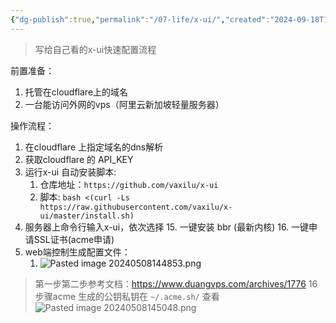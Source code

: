 ```yaml
---
{"dg-publish":true,"permalink":"/07-life/x-ui/","created":"2024-09-18T14:20:22.082+08:00","updated":"2024-05-27T15:03:21.000+08:00"}
---
```


>写给自己看的x-ui快速配置流程

前置准备：
1. 托管在cloudflare上的域名
2. 一台能访问外网的vps（阿里云新加坡轻量服务器）

操作流程：
1. 在cloudflare 上指定域名的dns解析
2. 获取cloudflare 的 API_KEY
3. 运行x-ui 自动安装脚本:
	1. 仓库地址：`https://github.com/vaxilu/x-ui`
	2. 脚本: `bash <(curl -Ls https://raw.githubusercontent.com/vaxilu/x-ui/master/install.sh)`
4. 服务器上命令行输入x-ui，依次选择
	15. 一键安装 bbr (最新内核)
	16. 一键申请SSL证书(acme申请)
5. web端控制生成配置文件：
	1. ![Pasted image 20240508144853.png](/img/user/attachments/Pasted%20image%2020240508144853.png)

> 第一步第二步参考文档：https://www.duangvps.com/archives/1776
> 16步骤acme 生成的公钥私钥在 `~/.acme.sh/` 查看
> ![Pasted image 20240508145048.png](/img/user/attachments/Pasted%20image%2020240508145048.png)
> 